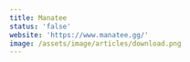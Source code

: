 ```yaml
---
title: Manatee
status: 'false'
website: 'https://www.manatee.gg/'
image: /assets/image/articles/download.png
---
```


